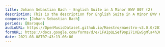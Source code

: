 ```yaml
---
title: Johann Sebastian Bach - English Suite in A Minor BWV 807 (2)
description: This is the description for English Suite in A Minor BWV 807 by Johann Sebastian Bach
composers: [Johann Sebastian Bach]
periods: [Baroque]
audioURL: https://OpenMusicDataset.github.io/Maestro/maestro-v3.0.0/2013/ORIG-MIDI_01_7_10_13_Group_MID--AUDIO_08_R3_2013_wav--2.midi
formURL: https://docs.google.com/forms/d/e/1FAIpQLSef9op271VEwSgMla4hJ8imZjZasBfssGPGSHhQHWhdqfHLZQ/viewform
date: 2021-08-08T07:43:13-06:00
---
```

